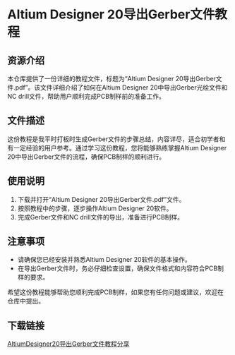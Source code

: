 # Altium Designer 20导出Gerber文件教程

## 资源介绍

本仓库提供了一份详细的教程文件，标题为“Altium Designer 20导出Gerber文件.pdf”。该文件详细介绍了如何在Altium Designer 20中导出Gerber光绘文件和NC drill文件，帮助用户顺利完成PCB制样前的准备工作。

## 文件描述

这份教程是我平时打板时生成Gerber文件的步骤总结，内容详尽，适合初学者和有一定经验的用户参考。通过学习这份教程，您将能够熟练掌握Altium Designer 20中导出Gerber文件的流程，确保PCB制样的顺利进行。

## 使用说明

1. 下载并打开“Altium Designer 20导出Gerber文件.pdf”文件。
2. 按照教程中的步骤，逐步操作Altium Designer 20软件。
3. 完成Gerber文件和NC drill文件的导出，准备进行PCB制样。

## 注意事项

- 请确保您已经安装并熟悉Altium Designer 20软件的基本操作。
- 在导出Gerber文件时，务必仔细检查设置，确保文件格式和内容符合PCB制样的要求。

希望这份教程能够帮助您顺利完成PCB制样，如果您有任何问题或建议，欢迎在仓库中提出。

## 下载链接

[AltiumDesigner20导出Gerber文件教程分享](https://pan.quark.cn/s/099fbb97084e)